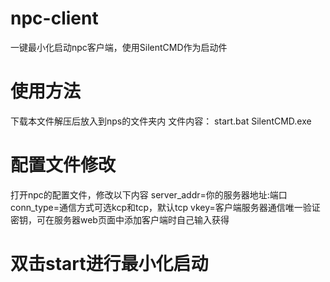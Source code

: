 # npc-client
一键最小化启动npc客户端，使用SilentCMD作为启动件
# 使用方法
下载本文件解压后放入到nps的文件夹内
文件内容：
start.bat
SilentCMD.exe
# 配置文件修改
打开npc的配置文件，修改以下内容
server_addr=你的服务器地址:端口
conn_type=通信方式可选kcp和tcp，默认tcp
vkey=客户端服务器通信唯一验证密钥，可在服务器web页面中添加客户端时自己输入获得
# 双击start进行最小化启动
